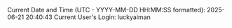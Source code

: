 Current Date and Time (UTC - YYYY-MM-DD HH:MM:SS formatted): 2025-06-21 20:40:43
Current User's Login: luckyaiman
